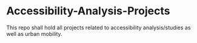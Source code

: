 # Accessibility-Analysis-Projects
This repo shall hold all projects related to accessibility analysis/studies as well as urban mobility.
